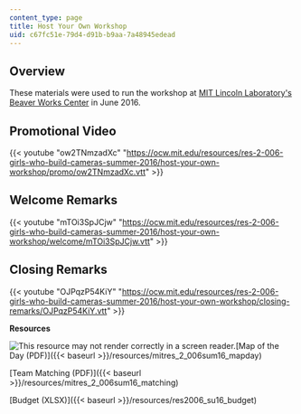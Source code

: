 ```yaml
---
content_type: page
title: Host Your Own Workshop
uid: c67fc51e-79d4-d91b-b9aa-7a48945edead
---
```


Overview
--------

These materials were used to run the workshop at [MIT Lincoln Laboratory's Beaver Works Center](https://beaverworks.ll.mit.edu/CMS/bw/) in June 2016.

Promotional Video
-----------------

{{< youtube "ow2TNmzadXc" "https://ocw.mit.edu/resources/res-2-006-girls-who-build-cameras-summer-2016/host-your-own-workshop/promo/ow2TNmzadXc.vtt" >}}

Welcome Remarks
---------------

{{< youtube "mTOi3SpJCjw" "https://ocw.mit.edu/resources/res-2-006-girls-who-build-cameras-summer-2016/host-your-own-workshop/welcome/mTOi3SpJCjw.vtt" >}}

Closing Remarks
---------------

{{< youtube "OJPqzP54KiY" "https://ocw.mit.edu/resources/res-2-006-girls-who-build-cameras-summer-2016/host-your-own-workshop/closing-remarks/OJPqzP54KiY.vtt" >}}

**Resources**

![This resource may not render correctly in a screen reader.](/images/inacessible.gif)[Map of the Day (PDF)]({{< baseurl >}}/resources/mitres_2_006sum16_mapday)

[Team Matching (PDF)]({{< baseurl >}}/resources/mitres_2_006sum16_matching)

[Budget (XLSX)]({{< baseurl >}}/resources/res2006_su16_budget)